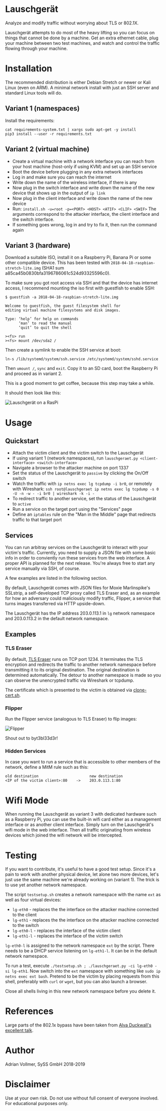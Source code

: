 Lauschgerät
===========

Analyze and modify traffic without worrying about TLS or 802.1X.

Lauschgerät attempts to do most of the heavy lifting so you can focus on
things that cannot be done by a machine. Get an extra ethernet cable, plug
your machine between two test machines, and watch and control the traffic
flowing through your machine.

Installation
============

The recommended distribution is either Debian Stretch or newer or Kali Linux
(even on ARM). A minimal network install with just an SSH server and
standard Linux tools will do.

Variant 1 (namespaces)
----------------------

Install the requirements:

    cat requirements-system.txt | xargs sudo apt-get -y install
    pip3 install --user -r requirements.txt

Variant 2 (virtual machine)
---------------------------

* Create a virtual machine with a network interface you can reach from your host machine (host-only if using KVM) and set up an SSH service
* Boot the device before plugging in any extra network interfaces
* Log in and make sure you can reach the internet
* Write down the name of the wireless interface, if there is any
* Now plug in the switch interface and write down the name of the new device
  that shows up in the output of `ip link`
* Now plug in the client interface and write down the name of the new device
* Run: `install.sh -u=root -p=<PORT> <HOST> <ATIF> <CLIF> <SWIF>`
  The arguments correspond to the attacker interface, the client interface
  and the switch interface.
* If something goes wrong, log in and try to fix it, then run the command
  again


Variant 3 (hardware)
--------------------

Download a suitable ISO, install it on a Raspberry Pi, Banana Pi or some
other compatible device. This has been tested with
`2018-04-18-raspbian-stretch-lite.img` (SHA1 sum
a85ca45b0830bfa3196786061c524d93325596c0).

To make sure you got root access via SSH and that the device has internet
access, I recommend mounting the iso first with guestfish to enable SSH:

```
$ guestfish -a 2018-04-18-raspbian-stretch-lite.img

Welcome to guestfish, the guest filesystem shell for
editing virtual machine filesystems and disk images.

Type: ‘help’ for help on commands
      ‘man’ to read the manual
      ‘quit’ to quit the shell

><fs> run
><fs> mount /dev/sda2 /
```

Then create a symlink to enable the SSH service at boot:

```
ln-s /lib/systemd/system/ssh.service /etc/systemd/system/sshd.service
```

Then `umount /`, `sync` and `exit`. Copy it to an SD card, boot the
Raspberry Pi and proceed as in variant 2.

This is a good moment to get coffee, because this step may take a while.

It should then look like this:

![Lauschgerät on a RasPi](https://github.com/SySS-Research/Lauschgeraet/blob/master/doc/img/setup.jpg)


Usage
=====

Quickstart
----------

* Attach the victim client and the victim switch to the Lauschgerät
* If using variant 1 (network namespaces), run `lauschgeraet.py
  <client-interface> <switch-interface>`
* Navigate a browser to the attacker machine on port 1337
* Set the status of the Lauschgerät to `passive` by clicking the On/Off
  switch
* Watch the traffic with `ip netns exec lg tcpdump -i br0`, or remotely
  with Wireshark: `ssh root@lauschgeraet ip netns exec lg tcpdump -s 0 -U -n -w - -i br0 | wireshark -k -i -`
* To redirect traffic to another service, set the status of the Lauschgerät
  to `active`
* Run a service on the target port using the "Services" page
* Define an `iptables` rule on the "Man in the Middle" page that redirects
  traffic to that target port

Services
--------

You can run arbitray services on the Lauschgerät to interact with your
victim's traffic. Currently, you need to supply a JSON file with some basic
info in order to conviently run these services from the web interface. A
proper API is planned for the next release. You're always free to start any
service manually via SSH, of course.

A few examples are listed in the following section.

By default, Lauschgerät comes with JSON files for Moxie Marlinspike's
SSLstrip, a self-developed TCP proxy called TLS Eraser and, as an example
for how an adversary could maliciously modify traffic, Flipper, a service
that turns images transferred via HTTP upside-down.

The Lauschgerät has the IP address 203.0.113.1 in `lg` network namespace and
203.0.113.2 in the default network namespace.

Examples
--------

### TLS Eraser

By default, [TLS Eraser](https://github.com/AdrianVollmer/tlseraser) runs on
TCP port 1234. It terminates the TLS encryption and redirects the traffic to
another network namespace before transmitting it to its original
destination. The original destination is determined automatically. The
detour to another namespace is made so you can observe the unencrypted
traffic via Wireshark or tcpdump.

The certificate which is presented to the victim is obtained via
[clone-cert.sh](https://github.com/SySS-Research/clone-cert).

### Flipper

Run the Flipper service (analogous to TLS Eraser) to flip images:

![Flipper](https://github.com/SySS-Research/Lauschgeraet/blob/master/doc/img/blackhat-flipped.png)

Shout out to byt3bl33d3r!

### Hidden Services

In case you want to run a service that is accessible to other members of the
network, define a MitM rule such as this:

```
old destination                       new destination
<IP of the victim client>:80    ->    203.0.113.1:80
```

Wifi Mode
=========

When running the Lauschgerät as variant 3 with dedicated hardware such as a
Raspberry Pi, you can use the built-in wifi card either as a management
interface or as another client interface. Simply turn on the Lauschgerät's
wifi mode in the web interface. Then all traffic originating from wireless
devices which joined the wifi network will be intercepted.

Testing
=======

If you want to contribute, it's useful to have a good test setup. Since it's
a pain to work with another physical device, let alone two more devices,
let's just use the same machine we're already working on (variant 1). The
trick is to use yet another network namespace.

The script `testsetup.sh` creates a network namespace with the name `ext` as
well as four virtual devices:

* `lg-eth0` - replaces the the interface on the attacker machine connected
  to the client
* `lg-eth1` - replaces the the interface on the attacker machine connected
  to the switch
* `lg-eth0-l` - replaces the interface of the victim client
* `lg-eth1-l` - replaces the interface of the victim switch

`lg-eth0-l` is assigned to the network namespace `ext` by the script. There
needs to be a DHCP service listening on `lg-eth1-l`. It can be in the
default network namespace.

To run a test, execute `./testsetup.sh ; ./lauschgeraet.py -ci lg-eth0 -si
lg-eth1`. Now switch into the `ext` namespace with something like `sudo ip
netns exec ext bash`. Pretend to be the victim by placing requests from this
shell, preferably with `curl` or `wget`, but you can also launch a browser.

Close all shells living in this new network namespace before you delete it.

References
==========

Large parts of the 802.1x bypass have been taken from [Alva Duckwall's
excellent
talk](https://www.defcon.org/images/defcon-19/dc-19-presentations/Duckwall/DEFCON-19-Duckwall-Bridge-Too-Far.pdf).

Author
======

Adrian Vollmer, SySS GmbH 2018-2019

Disclaimer
==========

Use at your own risk. Do not use without full consent of everyone involved.
For educational purposes only.
